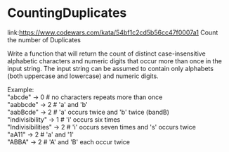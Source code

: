 # CountingDuplicates
link:https://www.codewars.com/kata/54bf1c2cd5b56cc47f0007a1
Count the number of Duplicates

Write a function that will return the count of distinct case-insensitive alphabetic characters and numeric digits that occur more than once in the input string. The input string can be assumed to contain only alphabets (both uppercase and lowercase) and numeric digits.

Example:</br>
"abcde" -> 0 # no characters repeats more than once</br>
"aabbcde" -> 2 # 'a' and 'b'</br>
"aabBcde" -> 2 # 'a' occurs twice and 'b' twice (bandB)</br>
"indivisibility" -> 1 # 'i' occurs six times</br>
"Indivisibilities" -> 2 # 'i' occurs seven times and 's' occurs twice</br>
"aA11" -> 2 # 'a' and '1'</br>
"ABBA" -> 2 # 'A' and 'B' each occur twice</br>

